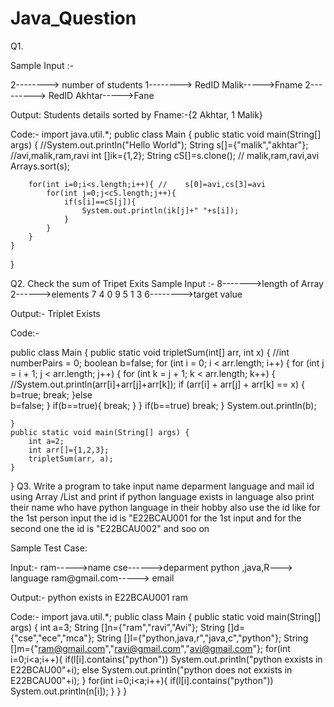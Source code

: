 # Java_Question
Q1. 

Sample Input :-

2--------> number of students
1--------> RedID
Malik----->Fname
2---------> RedID
Akhtar----->Fane

Output:
  Students details sorted by Fname:-{2 Akhtar, 1 Malik}
  
  Code:-
  import java.util.*;
public class Main
{
	public static void main(String[] args) {
		//System.out.println("Hello World");
		String s[]={"malik","akhtar"}; //avi,malik,ram,ravi
		int []ik={1,2};
		String cS[]=s.clone(); // malik,ram,ravi,avi
		Arrays.sort(s);

		
		for(int i=0;i<s.length;i++){ //    s[0]=avi,cs[3]=avi
		    for(int j=0;j<cS.length;j++){
		        if(s[i]==cS[j]){
		            System.out.println(ik[j]+" "+s[i]);
		        }
		    }
		}
	}
}

Q2. Check the sum of Tripet Exits
 Sample Input :-
 8------->length of Array
 2------>elements 
 7
 4
 0
 9
 5
 1
 3
 6-------->target value
 
 Output:- 
 Triplet Exists
 
 Code:-
 
 public class Main
{
    public static void tripletSum(int[] arr, int x) {
        //int numberPairs = 0;
        boolean b=false;
        for (int i = 0; i < arr.length; i++) {
            for (int j = i + 1; j < arr.length; j++) {
                for (int k = j + 1; k < arr.length; k++) {
                    //System.out.println(arr[i]+arr[j]+arr[k]);
                    if (arr[i] + arr[j] + arr[k] == x) {
                        b=true;
                        break;
                    }else  
                        b=false;
                }
                if(b==true){
                    break;
                }
            }
            if(b==true)
                break;
        }
        System.out.println(b);
        
    }
	public static void main(String[] args) {
		int a=2;
		int arr[]={1,2,3};
		tripletSum(arr, a);
	}
}
Q3.   Write a program to take input name deparment language and mail id using Array /List and print if python language exists in language also print their name who have python language in their hobby also use the id like for the 1st person input the id is "E22BCAU001 for the 1st input and for the second one the id is "E22BCAU002" and soo on 

Sample Test Case:

Input:-
ram----->name
cse------>deparment
python ,java,R---> language
ram@gmail.com-----> email

Output:-
python exists in E22BCAU001
ram

Code:-
import java.util.*;
public class Main
{
	public static void main(String[] args) {
		int a=3;
		String []n={"ram","ravi","Avi"};
		String []d={"cse","ece","mca"};
		String []l={"python,java,r","java,c","python"};
		String []m={"ram@gmail.com","ravi@gmail.com","avi@gmail.com"};
		for(int i=0;i<a;i++){
		    if(l[i].contains("python"))
		        System.out.println("python exxists in E22BCAU00"+i);
		    else
		        System.out.println("python does not exxists in E22BCAU00"+i);
		}
		for(int i=0;i<a;i++){
		    if(l[i].contains("python"))
		        System.out.println(n[i]);
		}
	}
}
